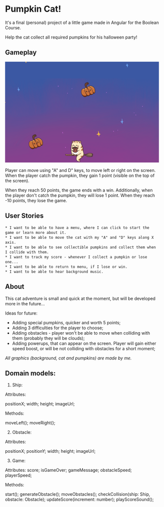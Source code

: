 # Pumpkin Cat!
It's a final (personal) project of a little game made in Angular for the Boolean Course.

Help the cat collect all required pumpkins for his halloween party!

## Gameplay

![alt text](/example.png)

Player can move using "A" and D" keys, to move left or right on the screen. When the player catch the pumpkin, they gain 1 point (visible on the top of the screen). 

When they reach 50 points, the game ends with a win. Additionally, when the player don't catch the pumpkin, they will lose 1 point. When they reach -10 points, they lose the game.


## User Stories

~~~
* I want to be able to have a menu, where I can click to start the game or learn more about it.
* I want to be able to move the cat with my "A" and "D" keys along X axis.
* I want to be able to see collectible pumpkins and collect them when I collide with them.
* I want to track my score - whenever I collect a pumpkin or lose one...
* I want to be able to return to menu, if I lose or win.
* I want to be able to hear background music.
~~~


## About


This cat adventure is small and quick at the moment, but will be developed more in the future...

Ideas for future:

* Adding special pumpkins, quicker and worth 5 points;
* Adding 3 difficulties for the player to choose;
* Adding obstacles - player won't be able to move when colliding with them (probably they will be clouds);
* Adding powerups, that can appear on the screen. Player will gain either speed boost, or will be not colliding with obstacles for a short moment;



*All graphics (background, cat and pumpkins) are made by me.*


## Domain models:


1. Ship:

Attributes:

positionX;
width;
height;
imageUrl;

Methods:

moveLeft();
moveRight();


2. Obstacle:

Attributes:

positionX;
positionY;
width;
height;
imageUrl;

3. Game:

Attributes:
score;
isGameOver;
gameMessage;
obstacleSpeed;
playerSpeed;

Methods:

start();
generateObstacle();
moveObstacles();
checkCollision(ship: Ship, obstacle: Obstacle);
updateScore(increment: number);
playScoreSound();

 

